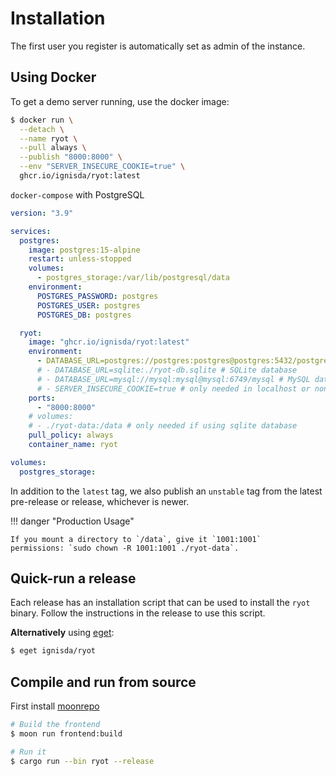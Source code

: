 # Installation

The first user you register is automatically set as admin of the instance.

## Using Docker

To get a demo server running, use the docker image:

```bash
$ docker run \
  --detach \
  --name ryot \
  --pull always \
  --publish "8000:8000" \
  --env "SERVER_INSECURE_COOKIE=true" \
  ghcr.io/ignisda/ryot:latest
```

`docker-compose` with PostgreSQL

```yaml
version: "3.9"

services:
  postgres:
    image: postgres:15-alpine
    restart: unless-stopped
    volumes:
      - postgres_storage:/var/lib/postgresql/data
    environment:
      POSTGRES_PASSWORD: postgres
      POSTGRES_USER: postgres
      POSTGRES_DB: postgres

  ryot:
    image: "ghcr.io/ignisda/ryot:latest"
    environment:
      - DATABASE_URL=postgres://postgres:postgres@postgres:5432/postgres # recommended
      # - DATABASE_URL=sqlite:./ryot-db.sqlite # SQLite database
      # - DATABASE_URL=mysql://mysql:mysql@mysql:6749/mysql # MySQL database (will be removed in the next major release)
      # - SERVER_INSECURE_COOKIE=true # only needed in localhost or non-https
    ports:
      - "8000:8000"
    # volumes:
    # - ./ryot-data:/data # only needed if using sqlite database
    pull_policy: always
    container_name: ryot

volumes:
  postgres_storage:
```

In addition to the `latest` tag, we also publish an `unstable` tag from the latest
pre-release or release, whichever is newer.

!!! danger "Production Usage"

    If you mount a directory to `/data`, give it `1001:1001`
    permissions: `sudo chown -R 1001:1001 ./ryot-data`.

## Quick-run a release

Each release has an installation script that can be used to install the `ryot`
binary. Follow the instructions in the release to use this script.

**Alternatively** using [eget](https://github.com/zyedidia/eget):

```bash
$ eget ignisda/ryot
```

## Compile and run from source

First install [moonrepo](https://moonrepo.dev/)

```bash
# Build the frontend
$ moon run frontend:build

# Run it
$ cargo run --bin ryot --release
```

